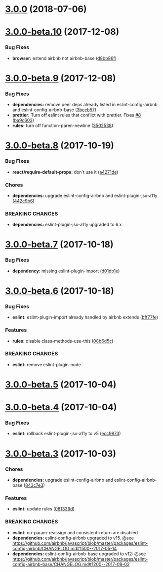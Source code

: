<a name="3.0.0"></a>
# [3.0.0](https://github.com/Availity/eslint-config-availity/compare/v3.0.0-beta.12...v3.0.0) (2018-07-06)



<a name="3.0.0-beta.10"></a>
# [3.0.0-beta.10](https://github.com/Availity/eslint-config-availity/compare/v3.0.0-beta.9...v3.0.0-beta.10) (2017-12-08)


### Bug Fixes

* **browser:** estend airbnb not airbnb-base ([d8bb86f](https://github.com/Availity/eslint-config-availity/commit/d8bb86f))



<a name="3.0.0-beta.9"></a>
# [3.0.0-beta.9](https://github.com/Availity/eslint-config-availity/compare/v3.0.0-beta.8...v3.0.0-beta.9) (2017-12-08)


### Bug Fixes

* **dependencies:** remove peer deps already listed in eslint-config-airbnb and eslint-config-airbnb-base ([3bceb57](https://github.com/Availity/eslint-config-availity/commit/3bceb57))
* **prettier:** Turn off eslint rules that conflict with prettier. Fixes [#8](https://github.com/Availity/eslint-config-availity/issues/8) ([ba9c603](https://github.com/Availity/eslint-config-availity/commit/ba9c603))
* **rules:** turn off function-paren-newline ([3502538](https://github.com/Availity/eslint-config-availity/commit/3502538))



<a name="3.0.0-beta.8"></a>
# [3.0.0-beta.8](https://github.com/Availity/eslint-config-availity/compare/v3.0.0-beta.7...v3.0.0-beta.8) (2017-10-19)


### Bug Fixes

* **react/require-default-props:** don't use it ([a4271de](https://github.com/Availity/eslint-config-availity/commit/a4271de))


### Chores

* **dependencies:** upgrade eslint-config-airbnb and eslint-plugin-jsx-a11y ([442c9b6](https://github.com/Availity/eslint-config-availity/commit/442c9b6))


### BREAKING CHANGES

* **dependencies:** eslint-plugin-jsx-a11y upgraded to 6.x



<a name="3.0.0-beta.7"></a>
# [3.0.0-beta.7](https://github.com/Availity/eslint-config-availity/compare/v3.0.0-beta.6...v3.0.0-beta.7) (2017-10-18)


### Bug Fixes

* **dependency:** missing eslint-plugin-import ([d01db1e](https://github.com/Availity/eslint-config-availity/commit/d01db1e))



<a name="3.0.0-beta.6"></a>
# [3.0.0-beta.6](https://github.com/Availity/eslint-config-availity/compare/v3.0.0-beta.5...v3.0.0-beta.6) (2017-10-18)


### Bug Fixes

* **eslint:** eslint-plugin-import already handled by airbnb extends ([bff77fe](https://github.com/Availity/eslint-config-availity/commit/bff77fe))


### Features

* **rules:** disable class-methods-use-this ([08b6d5c](https://github.com/Availity/eslint-config-availity/commit/08b6d5c))


### BREAKING CHANGES

* **eslint:** remove eslint-plugin-node



<a name="3.0.0-beta.5"></a>
# [3.0.0-beta.5](https://github.com/Availity/eslint-config-availity/compare/v3.0.0-beta.4...v3.0.0-beta.5) (2017-10-04)



<a name="3.0.0-beta.4"></a>
# [3.0.0-beta.4](https://github.com/Availity/eslint-config-availity/compare/v3.0.0-beta.3...v3.0.0-beta.4) (2017-10-04)


### Bug Fixes

* **eslint:** rollback eslint-plugin-jsx-a11y to v5 ([ecc9973](https://github.com/Availity/eslint-config-availity/commit/ecc9973))



<a name="3.0.0-beta.3"></a>
# [3.0.0-beta.3](https://github.com/Availity/eslint-config-availity/compare/v3.0.0-beta.2...v3.0.0-beta.3) (2017-10-03)


### Chores

* **dependencies:** upgrade eslint-config-airbnb and eslint-config-airbnb-base ([843c7e3](https://github.com/Availity/eslint-config-availity/commit/843c7e3))


### Features

* **eslint:** update rules ([081339d](https://github.com/Availity/eslint-config-availity/commit/081339d))


### BREAKING CHANGES

* **eslint:** no-param-reassign and consistent-return are disabled
* **dependencies:** eslint-config-airbnb upgraded to v15. @see https://github.com/airbnb/javascript/blob/master/packages/eslint-config-airbnb/CHANGELOG.md#1500--2017-05-14
* **dependencies:** eslint-config-airbnb-base upgraded to v12: @see https://github.com/airbnb/javascript/blob/master/packages/eslint-config-airbnb-base/CHANGELOG.md#1200--2017-09-02




